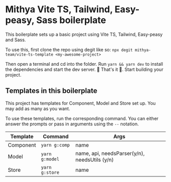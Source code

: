 # Mithya Vite TS, Tailwind, Easy-peasy, Sass boilerplate

This boilerplate sets up a basic project using Vite TS, Tailwind, Easy-peasy and Sass.

To use this, first clone the repo using degit like so: `npx degit mithya-team/vite-ts-template <my-awesome-project>`

Then open a terminal and cd into the folder.
Run `yarn && yarn dev` to install the dependencies and start the dev server.
🎊 That's it 🎊. Start building your project.

## Templates in this boilerplate

This project has templates for Component, Model and Store set up. You may add as many as you want.

To use these templates, run the corresponding command. You can either answer the prompts or pass in arguments using the `--` notation.

| Template  | Command        | Args                                          |
| --------- | -------------- | --------------------------------------------- |
| Component | `yarn g:comp`  | name                                          |
| Model     | `yarn g:model` | name, api, needsParser(y/n), needsUtils (y/n) |
| Store     | `yarn g:store` | name                                          |
